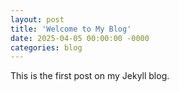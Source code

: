 ```yaml
---
layout: post
title: 'Welcome to My Blog'
date: 2025-04-05 00:00:00 -0000
categories: blog
---
```


This is the first post on my Jekyll blog.
